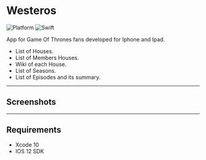 # Westeros


![Platform](https://img.shields.io/badge/platform-Ios%2012-green.svg)
![Swift](https://img.shields.io/badge/Swift-4.2-red.svg)


App for Game Of Thrones fans developed for Iphone and Ipad.

- List of Houses.
- List of Members Houses.
- Wiki of each House.
- List of Seasons.
- List of Episodes and its summary.

---------------------------------
## Screenshots


----------------------------------
## Requirements

* Xcode 10
* IOS 12 SDK
